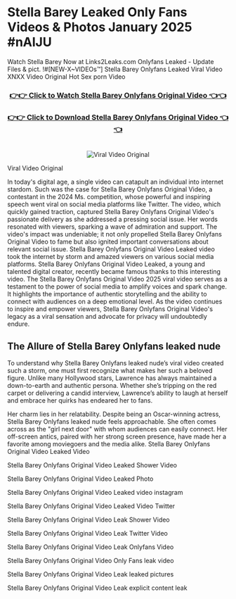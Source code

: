 # Stella Barey Leaked Only Fans Videos & Photos January 2025 #nAlJU

Watch Stella Barey Now at Links2Leaks.com Onlyfans Leaked - Update Files & pict. !#[NEW-X~VIDEOs™] Stella Barey Onlyfans Leaked Viral Video XNXX Video Original Hot Sex porn Video
<br>
<div align="center">
<h3><a href="https://links2leaks.com/stellabarey" rel="nofollow">👉👉 Click to Watch Stella Barey Onlyfans Original Video 👈👈</a></h3>
<h3><a href="https://links2leaks.com/stellabarey" rel="nofollow">👉👉 Click to Download Stella Barey Onlyfans Original Video 👈👈</a></h3>
<br>
<a href="https://links2leaks.com/stellabarey" rel="nofollow"><img src="https://i.ibb.co/Gkj2r4b/banner.png" alt="Viral Video Original" style="max-width: 100%; display: inline-block;" data-target="animated-image.originalImage"></a>
</div>

Viral Video Original

In today's digital age, a single video can catapult an individual into internet stardom. Such was the case for Stella Barey Onlyfans Original Video, a contestant in the 2024 Ms. competition, whose powerful and inspiring speech went viral on social media platforms like Twitter.
The video, which quickly gained traction, captured Stella Barey Onlyfans Original Video's passionate delivery as she addressed a pressing social issue. Her words resonated with viewers, sparking a wave of admiration and support. The video's impact was undeniable; it not only propelled Stella Barey Onlyfans Original Video to fame but also ignited important conversations about relevant social issue.
Stella Barey Onlyfans Original Video Leaked video took the internet by storm and amazed viewers on various social media platforms. Stella Barey Onlyfans Original Video Leaked, a young and talented digital creator, recently became famous thanks to this interesting video.
The Stella Barey Onlyfans Original Video 2025 viral video serves as a testament to the power of social media to amplify voices and spark change. It highlights the importance of authentic storytelling and the ability to connect with audiences on a deep emotional level. As the video continues to inspire and empower viewers, Stella Barey Onlyfans Original Video's legacy as a viral sensation and advocate for privacy will undoubtedly endure.

<h2>The Allure of Stella Barey Onlyfans leaked nude</h2>


To understand why Stella Barey Onlyfans leaked nude’s viral video created such a storm, one must first recognize what makes her such a beloved figure. Unlike many Hollywood stars, Lawrence has always maintained a down-to-earth and authentic persona. Whether she’s tripping on the red carpet or delivering a candid interview, Lawrence’s ability to laugh at herself and embrace her quirks has endeared her to fans.

Her charm lies in her relatability. Despite being an Oscar-winning actress, Stella Barey Onlyfans leaked nude feels approachable. She often comes across as the "girl next door" with whom audiences can easily connect. Her off-screen antics, paired with her strong screen presence, have made her a favorite among moviegoers and the media alike.
Stella Barey Onlyfans Original Video Leaked Video

Stella Barey Onlyfans Original Video Leaked Shower Video

Stella Barey Onlyfans Original Video Leaked Photo

Stella Barey Onlyfans Original Video Leaked video instagram

Stella Barey Onlyfans Original Video Leaked Video Twitter

Stella Barey Onlyfans Original Video Leak Shower Video

Stella Barey Onlyfans Original Video Leak Twitter Video

Stella Barey Onlyfans Original Video Leak Onlyfans Video

Stella Barey Onlyfans Original Video Only Fans leak video

Stella Barey Onlyfans Original Video Leak leaked pictures

Stella Barey Onlyfans Original Video Leak explicit content leak